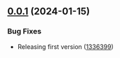 ## [0.0.1](https://github.com/codibre/dotnet-sqlserver-connection-mock/compare/v0.0.0...v0.0.1) (2024-01-15)


### Bug Fixes

* Releasing first version ([1336399](https://github.com/codibre/dotnet-sqlserver-connection-mock/commit/1336399451189ed4a6b58c5b3cf3d362758023ed))
